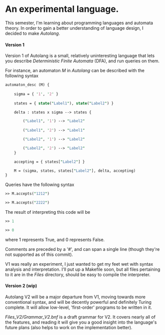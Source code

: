 # An experimental language.

This semester, I'm learning about programming languages and automata theory. In order to gain a better understanding of language design, I decided to make *Autolang*.

#### Version 1

Version 1 of Autolang is a small, relatively uninteresting language that lets you describe *Deterministic Finite Automata* (DFA), and run queries on them.

For instance, an automaton *M* in *Autolang* can be described with the following syntax

```perl
automaton_desc (M) {
	
	sigma = { '1', '2' }
	
	states = { state("Label1"), state("Label2") }

	delta : states x sigma --> states { 

		("Label1", '1') --> "Label2"	
		
		("Label1", '2') --> "Label1"

		("Label2", '1') --> "Label2"

		("Label2", '2') --> "Label2"
	}

	accepting = { states["Label2"] }

	M = (sigma, states, states["Label2"], delta, accepting)
}
```

Queries have the following syntax

```perl
>> M.accepts("1212")

>> M.accepts("2222")
```

The result of interpreting this code will be 

```perl
>> 1

>> 0
```

where 1 represents True, and 0 represents False. 

Comments are preceded by a '#', and can span a single line (though they're not supported as of this commit).

V1 was really an experiment, I just wanted to get my feet wet with syntax analysis and interpretation. I'll put up a Makefile soon, but all files pertaining to it are in the *Files* directory, should be easy to compile the interpreter.

#### Version 2 (wip)

Autolang V2 will be a major departure from V1, moving towards more conventional syntax, and will be decently powerful and definitely Turing complete. It will allow low-level, 'first-order' programs to be written in it.

*Files_V2/Grammar_V2.bnf* is a draft grammar for V2. It covers nearly all of the features, and reading it will give you a good insight into the language's future plans (also helps to work on the implementation better).